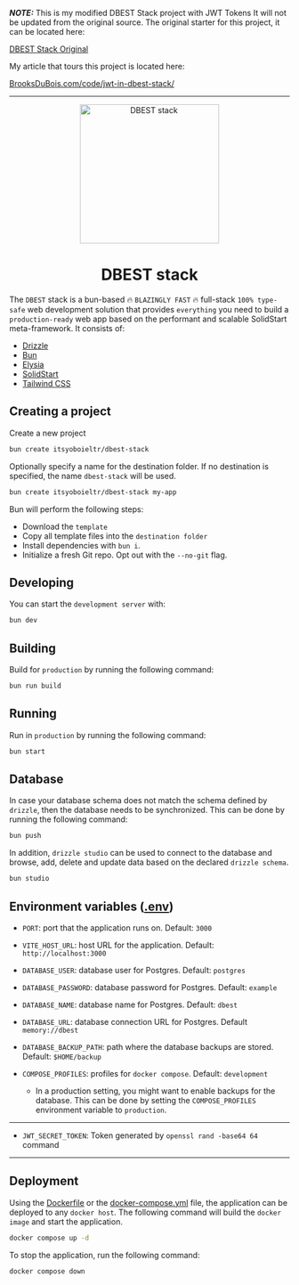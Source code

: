 
***NOTE:*** This is my modified DBEST Stack project with JWT Tokens It will not be updated from the original source. The original starter for this project, it can be located here:

[DBEST Stack Original](https://github.com/itsyoboieltr/dbest-stack)

My article that tours this project is located here: 

[BrooksDuBois.com/code/jwt-in-dbest-stack/](https://www.brooksdubois.com/code/jwt-in-dbest-stack/)

_____
<p align="center">
  <img src="https://github.com/itsyoboieltr/dbest-stack/assets/72046715/b04f7074-80e7-4af8-bdcd-5ce532cca213" width="250" alt="DBEST stack">
</p>

<h1 align="center">
  DBEST stack
</h1>

The `DBEST` stack is a bun-based 🔥 `BLAZINGLY FAST` 🔥 full-stack `100% type-safe` web development solution that provides `everything` you need to build a `production-ready` web app based on the performant and scalable SolidStart meta-framework. It consists of:

- [Drizzle](https://orm.drizzle.team)
- [Bun](https://bun.sh)
- [Elysia](https://elysiajs.com)
- [SolidStart](https://start.solidjs.com/)
- [Tailwind CSS](https://tailwindcss.com)

## Creating a project

Create a new project

```bash
bun create itsyoboieltr/dbest-stack
```

Optionally specify a name for the destination folder. If no destination is specified, the name `dbest-stack` will be used.

```bash
bun create itsyoboieltr/dbest-stack my-app
```

Bun will perform the following steps:

- Download the `template`
- Copy all template files into the `destination folder`
- Install dependencies with `bun i`.
- Initialize a fresh Git repo. Opt out with the `--no-git` flag.

## Developing

You can start the `development server` with:

```bash
bun dev
```

## Building

Build for `production` by running the following command:

```bash
bun run build
```

## Running

Run in `production` by running the following command:

```bash
bun start
```

## Database

In case your database schema does not match the schema defined by `drizzle`, then the database needs to be synchronized. This can be done by running the following command:

```bash
bun push
```

In addition, `drizzle studio` can be used to connect to the database and browse, add, delete and update data based on the declared `drizzle schema`.

```bash
bun studio
```

## Environment variables ([.env](.env))

- `PORT`: port that the application runs on. Default: `3000`

- `VITE_HOST_URL`: host URL for the application. Default: `http://localhost:3000`

- `DATABASE_USER`: database user for Postgres. Default: `postgres`

- `DATABASE_PASSWORD`: database password for Postgres. Default: `example`

- `DATABASE_NAME`: database name for Postgres. Default: `dbest`

- `DATABASE_URL`: database connection URL for Postgres. Default `memory://dbest`

- `DATABASE_BACKUP_PATH`: path where the database backups are stored. Default: `$HOME/backup`

- `COMPOSE_PROFILES`: profiles for `docker compose`. Default: `development`
  - In a production setting, you might want to enable backups for the database. This can be done by setting the `COMPOSE_PROFILES` environment variable to `production`.
___
- `JWT_SECRET_TOKEN`: Token generated by `openssl rand -base64 64` command
___

## Deployment

Using the [Dockerfile](Dockerfile) or the [docker-compose.yml](docker-compose.yml) file, the application can be deployed to any `docker host`. The following command will build the `docker image` and start the application.

```bash
docker compose up -d
```

To stop the application, run the following command:

```bash
docker compose down
```

